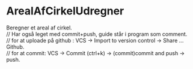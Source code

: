 # ArealAfCirkelUdregner
Beregner et areal af cirkel.  
// Har også leget med commit+push, guide står i program som comment.  
//    for at uploade på github :  VCS -> Import to version control -> Share ... Github.    
//    for at commit: VCS -> Commit (ctrl+k) -> (commit)commit and push -> push.  
